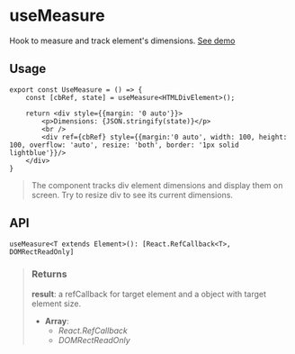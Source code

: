 # useMeasure
Hook to  measure and track element's dimensions. [See demo](https://ndriadev.github.io/react-tools/#/hooks/events/useMeasure)

## Usage

```tsx
export const UseMeasure = () => {
	const [cbRef, state] = useMeasure<HTMLDivElement>();

	return <div style={{margin: '0 auto'}}>
		<p>Dimensions: {JSON.stringify(state)}</p>
		<br />
		<div ref={cbRef} style={{margin:'0 auto', width: 100, height: 100, overflow: 'auto', resize: 'both', border: '1px solid lightblue'}}/>
	</div>
}
```

> The component tracks div element dimensions and display them on screen. Try to resize div to see its current dimensions.


## API

```tsx
useMeasure<T extends Element>(): [React.RefCallback<T>, DOMRectReadOnly]
```



> ### Returns
>
> __result__: a refCallback for target element and a object with target element size.
> - __Array__:  
>     - _React.RefCallback<T>_  
>     - _DOMRectReadOnly_  
>